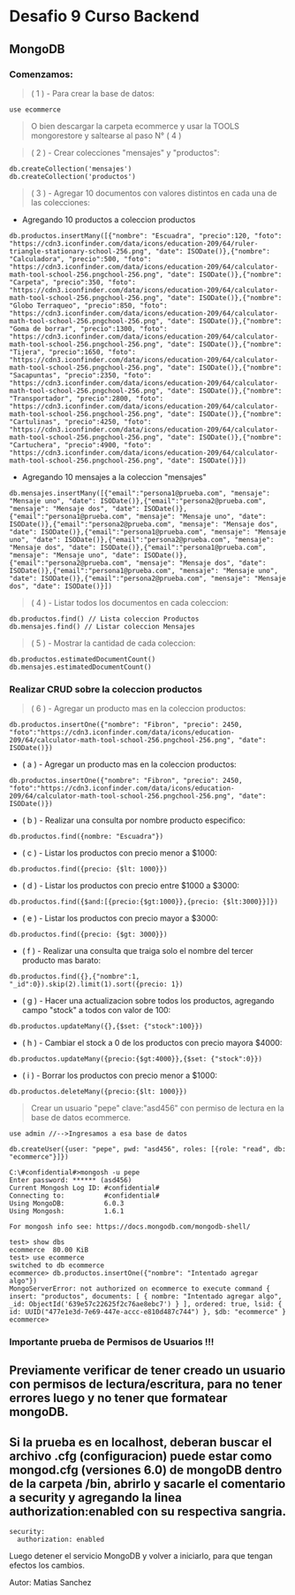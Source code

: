 # Desafio 9 Curso Backend

## MongoDB

### Comenzamos:

> ( 1 ) - Para crear la base de datos:

```
use ecommerce
```

> O bien descargar la carpeta ecommerce y usar la TOOLS mongorestore y saltearse al paso N° ( 4 )

> ( 2 ) - Crear colecciones "mensajes" y "productos":

```
db.createCollection('mensajes')
db.createCollection('productos')
```

> ( 3 ) - Agregar 10 documentos con valores distintos en cada una de las colecciones:

- Agregando 10 productos a coleccion productos

```
db.productos.insertMany([{"nombre": "Escuadra", "precio":120, "foto": "https://cdn3.iconfinder.com/data/icons/education-209/64/ruler-triangle-stationary-school-256.png", "date": ISODate()},{"nombre": "Calculadora", "precio":500, "foto": "https://cdn3.iconfinder.com/data/icons/education-209/64/calculator-math-tool-school-256.pngchool-256.png", "date": ISODate()},{"nombre": "Carpeta", "precio":350, "foto": "https://cdn3.iconfinder.com/data/icons/education-209/64/calculator-math-tool-school-256.pngchool-256.png", "date": ISODate()},{"nombre": "Globo Terraqueo", "precio":850, "foto": "https://cdn3.iconfinder.com/data/icons/education-209/64/calculator-math-tool-school-256.pngchool-256.png", "date": ISODate()},{"nombre": "Goma de borrar", "precio":1300, "foto": "https://cdn3.iconfinder.com/data/icons/education-209/64/calculator-math-tool-school-256.pngchool-256.png", "date": ISODate()},{"nombre": "Tijera", "precio":1650, "foto": "https://cdn3.iconfinder.com/data/icons/education-209/64/calculator-math-tool-school-256.pngchool-256.png", "date": ISODate()},{"nombre": "Sacapuntas", "precio":2350, "foto": "https://cdn3.iconfinder.com/data/icons/education-209/64/calculator-math-tool-school-256.pngchool-256.png", "date": ISODate()},{"nombre": "Transportador", "precio":2800, "foto": "https://cdn3.iconfinder.com/data/icons/education-209/64/calculator-math-tool-school-256.pngchool-256.png", "date": ISODate()},{"nombre": "Cartulinas", "precio":4250, "foto": "https://cdn3.iconfinder.com/data/icons/education-209/64/calculator-math-tool-school-256.pngchool-256.png", "date": ISODate()},{"nombre": "Cartuchera", "precio":4900, "foto": "https://cdn3.iconfinder.com/data/icons/education-209/64/calculator-math-tool-school-256.pngchool-256.png", "date": ISODate()}])
```

- Agregando 10 mensajes a la coleccion "mensajes"

```
db.mensajes.insertMany([{"email":"persona1@prueba.com", "mensaje": "Mensaje uno", "date": ISODate()},{"email":"persona2@prueba.com", "mensaje": "Mensaje dos", "date": ISODate()},{"email":"persona1@prueba.com", "mensaje": "Mensaje uno", "date": ISODate()},{"email":"persona2@prueba.com", "mensaje": "Mensaje dos", "date": ISODate()},{"email":"persona1@prueba.com", "mensaje": "Mensaje uno", "date": ISODate()},{"email":"persona2@prueba.com", "mensaje": "Mensaje dos", "date": ISODate()},{"email":"persona1@prueba.com", "mensaje": "Mensaje uno", "date": ISODate()},{"email":"persona2@prueba.com", "mensaje": "Mensaje dos", "date": ISODate()},{"email":"persona1@prueba.com", "mensaje": "Mensaje uno", "date": ISODate()},{"email":"persona2@prueba.com", "mensaje": "Mensaje dos", "date": ISODate()}])
```

> ( 4 ) - Listar todos los documentos en cada coleccion:

```
db.productos.find() // Lista coleccion Productos
db.mensajes.find() // Listar coleccion Mensajes
```

> ( 5 ) - Mostrar la cantidad de cada coleccion:

```
db.productos.estimatedDocumentCount()
db.mensajes.estimatedDocumentCount()
```

### Realizar CRUD sobre la coleccion productos

> ( 6 ) - Agregar un producto mas en la coleccion productos:

```
db.productos.insertOne({"nombre": "Fibron", "precio": 2450, "foto":"https://cdn3.iconfinder.com/data/icons/education-209/64/calculator-math-tool-school-256.pngchool-256.png", "date": ISODate()})
```

- ( a ) - Agregar un producto mas en la coleccion productos:

```
db.productos.insertOne({"nombre": "Fibron", "precio": 2450, "foto":"https://cdn3.iconfinder.com/data/icons/education-209/64/calculator-math-tool-school-256.pngchool-256.png", "date": ISODate()})
```

- ( b ) - Realizar una consulta por nombre producto especifico:

```
db.productos.find({nombre: "Escuadra"})
```

- ( c ) - Listar los productos con precio menor a $1000:

```
db.productos.find({precio: {$lt: 1000}})
```

- ( d ) - Listar los productos con precio entre $1000 a $3000:

```
db.productos.find({$and:[{precio:{$gt:1000}},{precio: {$lt:3000}}]})
```

- ( e ) - Listar los productos con precio mayor a $3000:

```
db.productos.find({precio: {$gt: 3000}})
```

- ( f ) - Realizar una consulta que traiga solo el nombre del tercer producto mas barato:

```
db.productos.find({},{"nombre":1, "_id":0}).skip(2).limit(1).sort({precio: 1})
```

- ( g ) - Hacer una actualizacion sobre todos los productos, agregando campo "stock" a todos con valor de 100:

```
db.productos.updateMany({},{$set: {"stock":100}})
```

- ( h ) - Cambiar el stock a 0 de los productos con precio mayora $4000:

```
db.productos.updateMany({precio:{$gt:4000}},{$set: {"stock":0}})
```

- ( i ) - Borrar los productos con precio menor a $1000:

```
db.productos.deleteMany({precio:{$lt: 1000}})
```

> Crear un usuario "pepe" clave:"asd456" con permiso de lectura en la base de datos ecommerce.

```
use admin //-->Ingresamos a esa base de datos

db.createUser({user: "pepe", pwd: "asd456", roles: [{role: "read", db: "ecommerce"}]})

```

```
C:\#confidential#>mongosh -u pepe
Enter password: ****** (asd456)
Current Mongosh Log ID: #confidential#
Connecting to:          #confidential#
Using MongoDB:          6.0.3
Using Mongosh:          1.6.1

For mongosh info see: https://docs.mongodb.com/mongodb-shell/

test> show dbs
ecommerce  80.00 KiB
test> use ecommerce
switched to db ecommerce
ecommerce> db.productos.insertOne({"nombre": "Intentado agregar algo"})
MongoServerError: not authorized on ecommerce to execute command { insert: "productos", documents: [ { nombre: "Intentado agregar algo", _id: ObjectId('639e57c22625f2c76ae8ebc7') } ], ordered: true, lsid: { id: UUID("477e1e3d-7e69-447e-accc-e810d487c744") }, $db: "ecommerce" }
ecommerce>
```

### Importante prueba de Permisos de Usuarios !!!

## Previamente verificar de tener creado un usuario con permisos de lectura/escritura, para no tener errores luego y no tener que formatear mongoDB.

## Si la prueba es en localhost, deberan buscar el archivo .cfg (configuracion) puede estar como mongod.cfg (versiones 6.0) de mongoDB dentro de la carpeta /bin, abrirlo y sacarle el comentario a security y agregando la linea authorization:enabled con su respectiva sangria.
```
security:
  authorization: enabled
```

Luego detener el servicio MongoDB y volver a iniciarlo, para que tengan efectos los cambios.


Autor: Matias Sanchez

